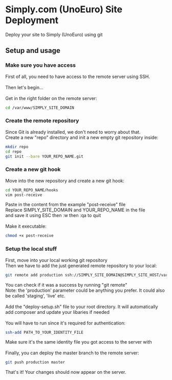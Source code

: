 # Simply.com (UnoEuro) Site Deployment
Deploy your site to Simply (UnoEuro) using git

## Setup and usage
### Make sure you have access
First of all, you need to have access to the remote server using SSH.
<br><br>
Then let's begin...
<br><br>
Get in the right folder on the remote server:
```bash
cd /var/www/SIMPLY_SITE_DOMAIN
```

### Create the remote repository
Since Git is already installed, we don't need to worry about that.
<br>
Create a new "repo" directory and init a new empty git repository inside:
```bash
mkdir repo
cd repo
git init --bare YOUR_REPO_NAME.git
```

### Create a new git hook
Move into the new repository and create a new git hook:
```bash
cd YOUR_REPO_NAME/hooks
vim post-receive
```
Paste in the content from the example "post-receive" file<br>
Replace SIMPLY_SITE_DOMAIN and YOUR_REPO_NAME in the file<br>
and save it using ESC then :w then :qa to quit
<br>
<br>
Make it executable:
```bash
chmod +x post-receive
```
### Setup the local stuff
First, move into your local working git repository<br>
Then we have to add the just generated remote repository to your local:
```bash
git remote add production ssh://SIMPLY_SITE_DOMAIN@SIMPLY_SITE_HOST/var/www/SIMPLY_SITE_DOMAIN/repo/YOUR_REPO_NAME.git
```
You can check if it was a success by running "git remote"
<br>
Note: the 'production' parameter could be anything you prefer. It could also be called 'staging', 'live' etc.
<br><br>
Add the "deploy-setup.sh" file to your root directory. It will automatically add composer and update your libaries if needed
<br><br>
You will have to run since it's required for authentication:
```bash
ssh-add PATH_TO_YOUR_IDENTITY_FILE
```
Make sure it's the same identity file you got access to the server with
<br><br>
Finally, you can deploy the master branch to the remote server:
```bash
git push production master
```
That's it! Your changes should now appear on the server.
